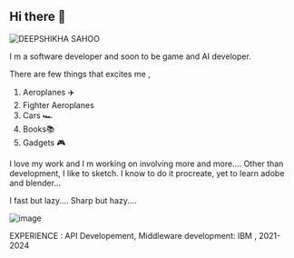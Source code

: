 ## Hi there 👋

<!--
**Deepshikha1999/Deepshikha1999** is a ✨ _special_ ✨ repository because its `README.md` (this file) appears on your GitHub profile.

Here are some ideas to get you started:

- 🔭 I’m currently working on ...
- 🌱 I’m currently learning ...
- 👯 I’m looking to collaborate on ...
- 🤔 I’m looking for help with ...
- 💬 Ask me about ...
- 📫 How to reach me: ...
- 😄 Pronouns: ...
- ⚡ Fun fact: ...
-->
![DEEPSHIKHA SAHOO](https://github.com/user-attachments/assets/72851b87-4378-49bc-8f2d-9626dfea0aac)

I m a software developer and soon to be game and AI developer.

There are few things that excites me , 
1. Aeroplanes ✈️
2. Fighter Aeroplanes
3. Cars 🏎️
4. Books📚
5. Gadgets 🎮
   
I love my work and I m working on involving more and more....
Other than development, I like to sketch. I know to do it procreate, yet to learn adobe and blender...

I fast but lazy....
Sharp but hazy....

![image](https://github.com/user-attachments/assets/f4d1ffec-10e3-4782-9eb6-9d19f6ffd913)


EXPERIENCE :
API Developement, Middleware development: IBM , 2021-2024


